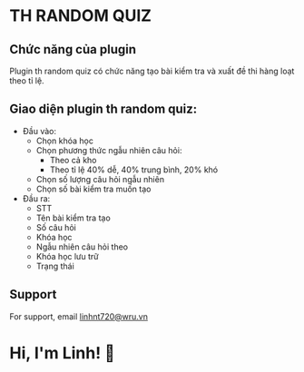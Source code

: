# TH RANDOM QUIZ

## Chức năng của plugin

Plugin th random quiz có chức năng tạo bài kiểm tra và xuất đề thi hàng loạt theo tỉ lệ.
## Giao diện plugin th random quiz:

- Đầu vào:
    - Chọn khóa học
    - Chọn phương thức ngẫu nhiên câu hỏi:
        - Theo cả kho
        - Theo tỉ lệ 40% dễ, 40% trung bình, 20% khó
    - Chọn số lượng câu hỏi ngẫu nhiên
    - Chọn số bài kiểm tra muốn tạo
- Đầu ra:
    - STT
    - Tên bài kiểm tra tạo
    - Số câu hỏi
    - Khóa học
    - Ngẫu nhiên câu hỏi theo
    - Khóa học lưu trữ
    - Trạng thái

## Support

For support, email linhnt720@wru.vn


# Hi, I'm Linh! 👋